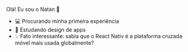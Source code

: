 Olá! Eu sou o Natan 👋

- 💻 Procurando minha primeira experiência 
- 📖 Estudando design de apps
- 💡 Fato interessante: sabia que o React Nativ é a plataforma cruzada móvel mais usada globalmente?
